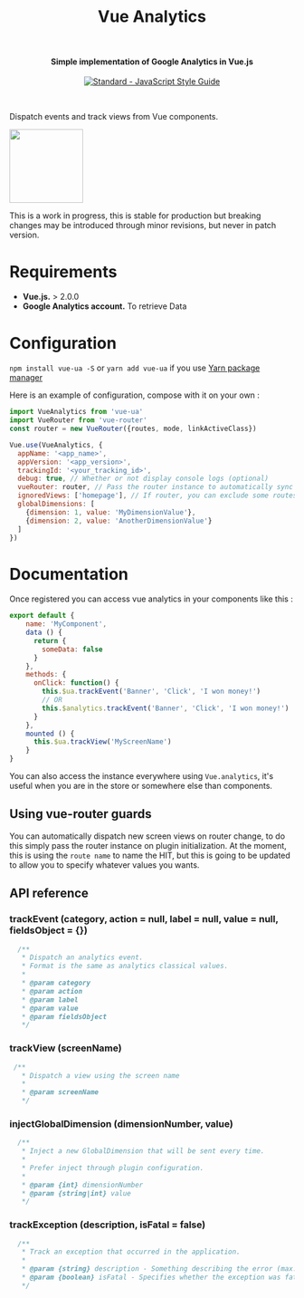 <h1 align="center">
  Vue Analytics
  <br>
  <br>
</h1>

<h4 align="center">Simple implementation of Google Analytics in Vue.js</h4>

<p align="center">
  <a href="https://github.com/feross/standard"><img src="https://cdn.rawgit.com/feross/standard/master/badge.svg" alt="Standard - JavaScript Style Guide"></a>
</p>
<br>

Dispatch events and track views from Vue components.

<img src="http://occhiobiancogiuseppe.it/wp-content/uploads/2015/09/work_in_progress.png" height=130>

This is a work in progress, this is stable for production but breaking changes may be introduced through minor revisions, but never in patch version.

# Requirements

- **Vue.js.** > 2.0.0
- **Google Analytics account.** To retrieve Data


# Configuration

`npm install vue-ua -S` or `yarn add vue-ua` if you use [Yarn package manager](https://yarnpkg.com/)

Here is an example of configuration, compose with it on your own :

```javascript
import VueAnalytics from 'vue-ua'
import VueRouter from 'vue-router'
const router = new VueRouter({routes, mode, linkActiveClass})

Vue.use(VueAnalytics, {
  appName: '<app_name>',
  appVersion: '<app_version>',
  trackingId: '<your_tracking_id>',
  debug: true, // Whether or not display console logs (optional)
  vueRouter: router, // Pass the router instance to automatically sync with router (optional)
  ignoredViews: ['homepage'], // If router, you can exclude some routes name (case insensitive)
  globalDimensions: [
    {dimension: 1, value: 'MyDimensionValue'},
    {dimension: 2, value: 'AnotherDimensionValue'}
  ]
})
```

# Documentation

Once registered you can access vue analytics in your components like this :

```javascript
export default {
    name: 'MyComponent',
    data () {
      return {
        someData: false
      }
    },
    methods: {
      onClick: function() {
        this.$ua.trackEvent('Banner', 'Click', 'I won money!')
        // OR
        this.$analytics.trackEvent('Banner', 'Click', 'I won money!')
      }
    },
    mounted () {
      this.$ua.trackView('MyScreenName')
    }
}
```

You can also access the instance everywhere using `Vue.analytics`, it's useful when you are in the store or somewhere else than components.

## Using vue-router guards

You can automatically dispatch new screen views on router change, to do this simply pass the router instance on plugin initialization.
At the moment, this is using the `route name` to name the HIT, but this is going to be updated to allow you to specify whatever values you wants.


## API reference

### trackEvent (category, action = null, label = null, value = null, fieldsObject = {})
```javascript
  /**
   * Dispatch an analytics event.
   * Format is the same as analytics classical values.
   *
   * @param category
   * @param action
   * @param label
   * @param value
   * @param fieldsObject
   */
```

### trackView (screenName)
```javascript
 /**
   * Dispatch a view using the screen name
   * 
   * @param screenName
   */
```

### injectGlobalDimension (dimensionNumber, value)
```javascript
  /**
   * Inject a new GlobalDimension that will be sent every time.
   *
   * Prefer inject through plugin configuration.
   *
   * @param {int} dimensionNumber
   * @param {string|int} value
   */
```

### trackException (description, isFatal = false)
```javascript
  /**
   * Track an exception that occurred in the application.
   *
   * @param {string} description - Something describing the error (max. 150 Bytes)
   * @param {boolean} isFatal - Specifies whether the exception was fatal
   */
```
